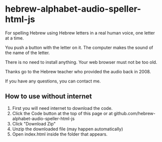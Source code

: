 # hebrew-alphabet-audio-speller-html-js

For spelling Hebrew using Hebrew letters in a real human voice, one letter at a time.

You push a button with the letter on it. The computer makes the sound of the name of the letter.

There is no need to install anything. Your web browser must not be too old.

Thanks go to the Hebrew teacher who provided the audio back in 2008.

If you have any questions, you can contact me.

## How to use without internet
1. First you will need internet to download the code.
2. Click the Code button at the top of this page or at github.com/hebrew-alphabet-audio-speller-html-js
3. Click "Download Zip"
4. Unzip the downloaded file (may happen automatically)
5. Open index.html inside the folder that appears.
